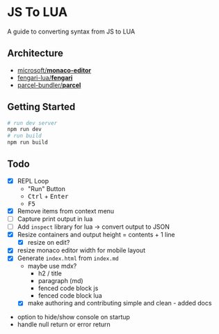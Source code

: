 # JS To LUA

A guide to converting syntax from JS to LUA

## Architecture

* [microsoft/**monaco-editor**](https://github.com/Microsoft/monaco-editor)
* [fengari-lua/**fengari**](https://github.com/fengari-lua/fengari)
* [parcel-bundler/**parcel**](https://github.com/parcel-bundler/parcel)


## Getting Started

```bash
# run dev server
npm run dev
# run build
npm run build
```


## Todo

* [x] REPL Loop
  * "Run" Button
  * <kbd>Ctrl</kbd> + <kbd>Enter</kbd>
  * <kbd>F5</kbd>
* [x] Remove items from context menu
* [ ] Capture print output in lua
* [ ] Add `inspect` library for lua -> convert output to JSON
* [x] Resize containers and output height = contents + 1 line
  * [x] resize on edit?
* [x] resize monaco editor width for mobile layout
* [x] Generate `index.html` from `index.md`
  * maybe use mdx?
    * h2 / title
    * paragraph (md)
    * fenced code block js
    * fenced code block lua
  * [x] make authoring and contributing simple and clean - added docs
* option to hide/show console on startup
* handle null return or error return
